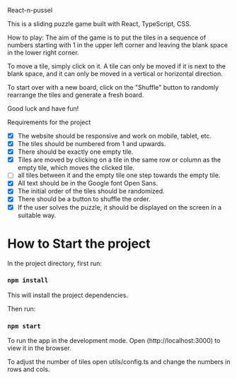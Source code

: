 React-n-pussel

This is a sliding puzzle game built with React, TypeScript, CSS.

How to play:
The aim of the game is to put the tiles in a sequence of numbers starting with 1 in the upper left corner and leaving the blank space in the lower right corner.

To move a tile, simply click on it. A tile can only be moved if it is next to the blank space, and it can only be moved in a vertical or horizontal direction.

To start over with a new board, click on the "Shuffle" button to randomly rearrange the tiles and generate a fresh board.

Good luck and have fun!


Requirements for the project

- [x] The website should be responsive and work on mobile, tablet, etc.
- [x] The tiles should be numbered from 1 and upwards.
- [x] There should be exactly one empty tile.
- [x] Tiles are moved by clicking on a tile in the same row or column as the empty  tile, which moves the clicked tile.
- [ ] all tiles between it and the empty tile one step towards the empty tile.
- [x] All text should be in the Google font Open Sans.
- [x] The initial order of the tiles should be randomized.
- [x] There should be a button to shuffle the order.
- [x] If the user solves the puzzle, it should be displayed on the screen in a suitable way.

# How to Start the project 

In the project directory, first run:
### `npm install`

This will install the project dependencies.

Then run:
### `npm start`

To run the app in the development mode.
Open (http://localhost:3000) to view it in the browser.

To adjust the number of tiles open utils/config.ts and change the numbers in rows and cols.